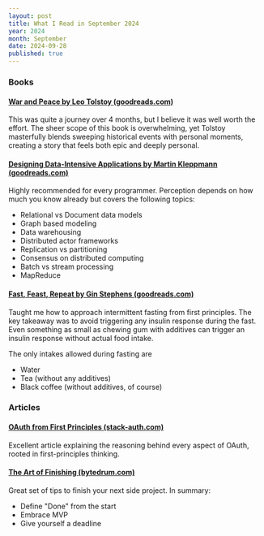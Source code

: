 ```yaml
---
layout: post
title: What I Read in September 2024
year: 2024
month: September
date: 2024-09-28
published: true
---
```


### Books

#### [War and Peace by Leo Tolstoy (goodreads.com)](https://www.goodreads.com/book/show/656.War_and_Peace)

This was quite a journey over 4 months, but I believe it was well worth the effort. The sheer scope of this book is overwhelming, yet Tolstoy masterfully blends sweeping historical events with personal moments, creating a story that feels both epic and deeply personal.

#### [Designing Data-Intensive Applications by Martin Kleppmann (goodreads.com)](https://www.goodreads.com/book/show/23463279-designing-data-intensive-applications)

Highly recommended for every programmer. Perception depends on how much you know already but covers the following topics:

* Relational vs Document data models
* Graph based modeling
* Data warehousing
* Distributed actor frameworks
* Replication vs partitioning
* Consensus on distributed computing
* Batch vs stream processing
* MapReduce

#### [Fast, Feast, Repeat by Gin Stephens (goodreads.com)](https://www.goodreads.com/book/show/51168294-fast-feast-repeat)

Taught me how to approach intermittent fasting from first principles. The key takeaway was to avoid triggering any insulin response during the fast. Even something as small as chewing gum with additives can trigger an insulin response without actual food intake.

The only intakes allowed during fasting are

* Water
* Tea (without any additives)
* Black coffee (without additives, of course)

### Articles

#### [OAuth from First Principles (stack-auth.com)](https://stack-auth.com/blog/oauth-from-first-principles)

Excellent article explaining the reasoning behind every aspect of OAuth, rooted in first-principles thinking.

#### [The Art of Finishing (bytedrum.com)](https://www.bytedrum.com/posts/art-of-finishing)

Great set of tips to finish your next side project. In summary:

* Define "Done" from the start
* Embrace MVP
* Give yourself a deadline







